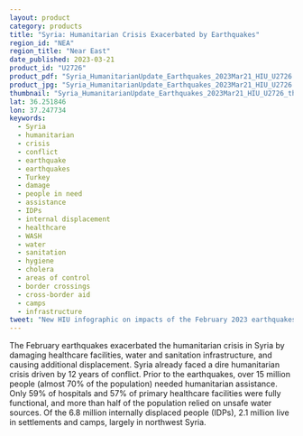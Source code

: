 ```yaml
---
layout: product
category: products
title: "Syria: Humanitarian Crisis Exacerbated by Earthquakes"
region_id: "NEA"
region_title: "Near East"
date_published: 2023-03-21
product_id: "U2726"
product_pdf: "Syria_HumanitarianUpdate_Earthquakes_2023Mar21_HIU_U2726.pdf"
product_jpg: "Syria_HumanitarianUpdate_Earthquakes_2023Mar21_HIU_U2726.jpg"
thumbnail: "Syria_HumanitarianUpdate_Earthquakes_2023Mar21_HIU_U2726_thumb.jpg"
lat: 36.251846
lon: 37.247734
keywords:
  - Syria
  - humanitarian
  - crisis
  - conflict
  - earthquake
  - earthquakes
  - Turkey
  - damage
  - people in need
  - assistance
  - IDPs
  - internal displacement
  - healthcare
  - WASH
  - water
  - sanitation
  - hygiene
  - cholera
  - areas of control
  - border crossings
  - cross-border aid
  - camps
  - infrastructure
tweet: "New HIU infographic on impacts of the February 2023 earthquakes on the humanitarian crisis in Syria:"
---
```

The February earthquakes exacerbated the humanitarian crisis in Syria by damaging healthcare facilities,
water and sanitation infrastructure, and causing additional displacement. Syria already faced a dire humanitarian crisis driven
by 12 years of conflict. Prior to the earthquakes, over 15 million people (almost 70% of the population) needed humanitarian assistance. Only 59% of hospitals and 57% of primary healthcare facilities were fully functional, and more than half of the population relied on unsafe water sources. Of the 6.8 million internally displaced people (IDPs), 2.1 million live in settlements and camps, largely in northwest Syria.
